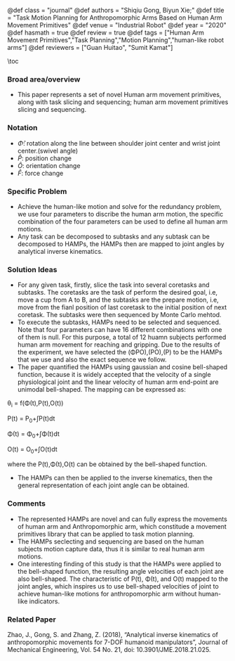 @def class = "journal"
@def authors = "Shiqiu Gong, Biyun Xie;"
@def title = "Task Motion Planning for Anthropomorphic Arms Based on Human Arm Movement Primitives"
@def venue = "Industrial Robot"
@def year = "2020"
@def hasmath = true
@def review = true
@def tags = ["Human Arm Movement Primitives","Task Planning","Motion Planning","human-like robot arms"]
@def reviewers = ["Guan Huitao", "Sumit Kamat"]

\toc
### Broad area/overview
* This paper represents a set of novel Human arm movement primitives, along with task slicing and sequencing; human arm movement primitives slicing and sequencing.

### Notation
* $\hat{Φ}$: rotation along the line between shoulder joint center and wrist joint center.(swivel angle)
* $\hat{P}$: position change
* $\hat{O}$: orientation change
* $\hat{F}$: force change

### Specific Problem
* Achieve the human-like motion and solve for the redundancy problem, we use four parameters to discribe the human arm motion, the specific combination of the four parameters can be used to define all human arm motions.
* Any task can be decomposed to subtasks and any subtask can be decomposed to HAMPs, the HAMPs then are mapped to joint angles by analytical inverse kinematics.


### Solution Ideas
* For any given task, firstly, slice the task into several coretasks and subtasks. The coretasks are the task of perform the desired goal, i.e, move a cup from A to B, and the subtasks are the prepare motion, i.e, move from the fianl position of last coretask to the initial position of next coretask. The subtasks were then sequenced by Monte Carlo mehtod.
* To execute the subtasks, HAMPs need to be selected and sequenced. Note that four parameters can have 16 different combinations with one of them is null. For this purpose, a total of 12 huamn subjects performed human arm movement for reaching and gripping. Due to the results of the experiment, we have selected the (ΦPO),(PO),(P) to be the HAMPs that we use and also the exact sequence we follow.
* The paper quantified the HAMPs using gaussian and cosine bell-shaped function, because it is widely accepted that the velocity of a single physiological joint and the linear velocity of human arm end-point are unimodal bell-shaped. The mapping can be expressed as:

θ<sub>i</sub> = f(Φ(t),P(t),O(t))

P(t) = P<sub>0</sub>+∫P(t)dt

Φ(t) = Φ<sub>0</sub>+∫Φ(t)dt

O(t) = O<sub>0</sub>+∫O(t)dt

where the P(t),Φ(t),O(t) can be obtained by the bell-shaped function.
* The HAMPs can then be applied to the inverse kinematics, then the general representation of each joint angle can be obtained.

### Comments
* The represented HAMPs are novel and can fully express the movements of human arm and Anthropomorphic arm, which constitude a movement primitives library that can be applied to task motion planning.
* The HAMPs seclecting and sequencing are based on the human subjects motion capture data, thus it is similar to real human arm motions.
* One interesting finding of this study is that the HAMPs were applied to the bell-shaped function, the resulting angle velocities of each joint are also bell-shaped. The characteristic of P(t), Φ(t), and O(t) mapped to the joint angles, which inspires us to use bell-shaped velocities of joint to achieve human-like motions for anthropomorphic arm without human-like indicators.

### Related Paper
Zhao, J., Gong, S. and Zhang, Z. (2018), “Analytical inverse
kinematics of anthropomorphic movements for 7-DOF
humanoid manipulators”, Journal of Mechanical Engineering,
Vol. 54 No. 21, doi: 10.3901/JME.2018.21.025.
